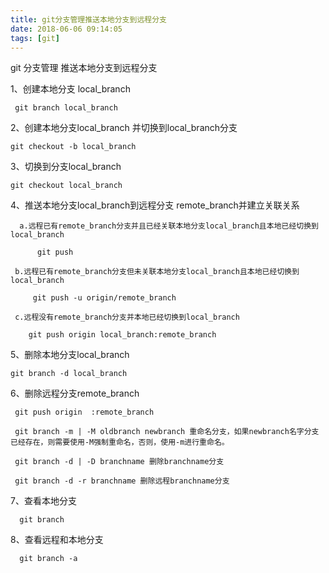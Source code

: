 ```yaml
---
title: git分支管理推送本地分支到远程分支
date: 2018-06-06 09:14:05
tags: [git]
---
```


git 分支管理 推送本地分支到远程分支


1、创建本地分支 local_branch

     git branch local_branch

2、创建本地分支local_branch 并切换到local_branch分支

   	
	git checkout -b local_branch

3、切换到分支local_branch

    git checkout local_branch

4、推送本地分支local_branch到远程分支 remote_branch并建立关联关系

      a.远程已有remote_branch分支并且已经关联本地分支local_branch且本地已经切换到local_branch

          git push

     b.远程已有remote_branch分支但未关联本地分支local_branch且本地已经切换到local_branch

         git push -u origin/remote_branch

     c.远程没有remote_branch分支并本地已经切换到local_branch

        git push origin local_branch:remote_branch

5、删除本地分支local_branch

	git branch -d local_branch

6、删除远程分支remote_branch

     git push origin  :remote_branch

     git branch -m | -M oldbranch newbranch 重命名分支，如果newbranch名字分支已经存在，则需要使用-M强制重命名，否则，使用-m进行重命名。
	
     git branch -d | -D branchname 删除branchname分支

	 git branch -d -r branchname 删除远程branchname分支

7、查看本地分支

      git branch

8、查看远程和本地分支

      git branch -a




	